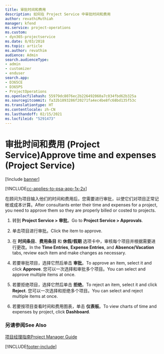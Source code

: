 ```yaml
---
title: 审批时间和费用
description: 如何在 Project Service 中审批时间和费用
author: revathiMuthiah
manager: kfend
ms.service: project-operations
ms.custom:
- dyn365-projectservice
ms.date: 8/03/2018
ms.topic: article
ms.author: revathim
audience: Admin
search.audienceType:
- admin
- customizer
- enduser
search.app:
- D365CE
- D365PS
- ProjectOperations
ms.openlocfilehash: 55979dc8076ec2b226492060a7c034fbd62b325a
ms.sourcegitcommit: fa32b1893286f20271fa4ec4be8fc68bd135f53c
ms.translationtype: HT
ms.contentlocale: zh-CN
ms.lasthandoff: 02/15/2021
ms.locfileid: "5291473"
---
```

# <a name="approve-time-and-expenses-project-service"></a><span data-ttu-id="d81f8-103">审批时间和费用 (Project Service)</span><span class="sxs-lookup"><span data-stu-id="d81f8-103">Approve time and expenses (Project Service)</span></span>

[!include [banner](../includes/psa-now-project-operations.md)]

[!INCLUDE[cc-applies-to-psa-app-1x-2x](../includes/cc-applies-to-psa-app-1x-2x.md)]

<span data-ttu-id="d81f8-104">在顾问为项目输入他们的时间和费用后，您需要进行审批，以使它们对项目正常记帐或成本计算。</span><span class="sxs-lookup"><span data-stu-id="d81f8-104">After consultants enter their time and expenses for a project, you need to approve them so they are properly billed or costed to projects.</span></span>  
  
1.  <span data-ttu-id="d81f8-105">转到 **Project Service > 审批**。</span><span class="sxs-lookup"><span data-stu-id="d81f8-105">Go to **Project Service > Approvals**.</span></span>  
  
2.  <span data-ttu-id="d81f8-106">单击项目进行审批。</span><span class="sxs-lookup"><span data-stu-id="d81f8-106">Click the item to approve.</span></span>  
  
3.  <span data-ttu-id="d81f8-107">在 **时间条目**、**费用条目** 和 **休假/假期** 选项卡中，审核每个项目并根据需要进行更改。</span><span class="sxs-lookup"><span data-stu-id="d81f8-107">In the **Time Entries**, **Expense Entries**, and **Absence/Vacation** tabs, review each item and make changes as necessary.</span></span>  
  
4.  <span data-ttu-id="d81f8-108">若要审批项目，选择它然后单击 **审批**。</span><span class="sxs-lookup"><span data-stu-id="d81f8-108">To approve an item, select it and click **Approve**.</span></span> <span data-ttu-id="d81f8-109">您可以一次选择和审批多个项目。</span><span class="sxs-lookup"><span data-stu-id="d81f8-109">You can select and approve multiple items at once.</span></span>  
  
5.  <span data-ttu-id="d81f8-110">若要拒绝项目，选择它然后单击 **拒绝**。</span><span class="sxs-lookup"><span data-stu-id="d81f8-110">To reject an item, select it and click **Reject**.</span></span> <span data-ttu-id="d81f8-111">您可以一次选择和拒绝多个项目。</span><span class="sxs-lookup"><span data-stu-id="d81f8-111">You can select and reject multiple items at once.</span></span>  
  
6.  <span data-ttu-id="d81f8-112">若要按项目查看时间和费用图表，单击 **仪表板**。</span><span class="sxs-lookup"><span data-stu-id="d81f8-112">To view charts of time and expenses by project, click **Dashboard**.</span></span>  
  
### <a name="see-also"></a><span data-ttu-id="d81f8-113">另请参阅</span><span class="sxs-lookup"><span data-stu-id="d81f8-113">See Also</span></span>  
 [<span data-ttu-id="d81f8-114">项目经理指南</span><span class="sxs-lookup"><span data-stu-id="d81f8-114">Project Manager Guide</span></span>](../psa/project-manager-guide.md)


[!INCLUDE[footer-include](../includes/footer-banner.md)]